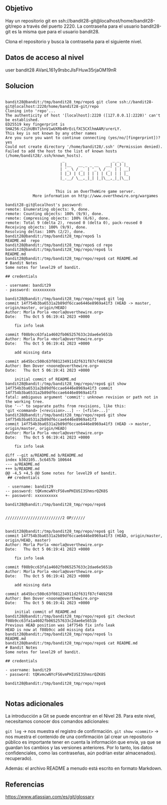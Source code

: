 ## Objetivo 

Hay un repositorio git en ssh://bandit28-git@localhost/home/bandit28-git/repo a través del puerto 2220. La contraseña para el usuario bandit28-git es la misma que para el usuario bandit28.

Clona el repositorio y busca la contraseña para el siguiente nivel.

## Datos de acceso al nivel

user bandit28
AVanL161y9rsbcJIsFHuw35rjaOM19nR
## Solucion

```

bandit28@bandit:/tmp/bandit28_tmp/repo$ git clone ssh://bandit28-git@localhost:2220/home/bandit28-git/repo
Cloning into 'repo'...
The authenticity of host '[localhost]:2220 ([127.0.0.1]:2220)' can't be established.
ED25519 key fingerprint is SHA256:C2ihUBV7ihnV1wUXRb4RrEcLfXC5CXlhmAAM/urerLY.
This key is not known by any other names
Are you sure you want to continue connecting (yes/no/[fingerprint])? yes
Could not create directory '/home/bandit28/.ssh' (Permission denied).
Failed to add the host to the list of known hosts (/home/bandit28/.ssh/known_hosts).
                         _                     _ _ _   
                        | |__   __ _ _ __   __| (_) |_ 
                        | '_ \ / _` | '_ \ / _` | | __|
                        | |_) | (_| | | | | (_| | | |_ 
                        |_.__/ \__,_|_| |_|\__,_|_|\__|
                                                       

                      This is an OverTheWire game server. 
            More information on http://www.overthewire.org/wargames

bandit28-git@localhost's password: 
remote: Enumerating objects: 9, done.
remote: Counting objects: 100% (9/9), done.
remote: Compressing objects: 100% (6/6), done.
remote: Total 9 (delta 2), reused 0 (delta 0), pack-reused 0
Receiving objects: 100% (9/9), done.
Resolving deltas: 100% (2/2), done.
bandit28@bandit:/tmp/bandit28_tmp/repo$ ls
README.md  repo
bandit28@bandit:/tmp/bandit28_tmp/repo$ cd repo
bandit28@bandit:/tmp/bandit28_tmp/repo/repo$ ls
README.md
bandit28@bandit:/tmp/bandit28_tmp/repo/repo$ cat README.md
# Bandit Notes
Some notes for level29 of bandit.

## credentials

- username: bandit29
- password: xxxxxxxxxx

bandit28@bandit:/tmp/bandit28_tmp/repo/repo$ git log
commit 14f754b3ba6531a2b89df6ccae6446e8969a41f3 (HEAD -> master, origin/master, origin/HEAD)
Author: Morla Porla <morla@overthewire.org>
Date:   Thu Oct 5 06:19:41 2023 +0000

    fix info leak

commit f08b9cc63fa1a4602fb065257633c2dae6e5651b
Author: Morla Porla <morla@overthewire.org>
Date:   Thu Oct 5 06:19:41 2023 +0000

    add missing data

commit a645bcc508c63f081234911d2f631f87cf469258
Author: Ben Dover <noone@overthewire.org>
Date:   Thu Oct 5 06:19:41 2023 +0000

    initial commit of README.md
bandit28@bandit:/tmp/bandit28_tmp/repo/repo$ git show 14f754b3ba6531a2b89df6ccae6446e8969a41f3 commit 14f754b3ba6531a2b89df6ccae6446e8969a41f3
fatal: ambiguous argument 'commit': unknown revision or path not in the working tree.
Use '--' to separate paths from revisions, like this:
'git <command> [<revision>...] -- [<file>...]'
bandit28@bandit:/tmp/bandit28_tmp/repo/repo$ git show 14f754b3ba6531a2b89df6ccae6446e8969a41f3 
commit 14f754b3ba6531a2b89df6ccae6446e8969a41f3 (HEAD -> master, origin/master, origin/HEAD)
Author: Morla Porla <morla@overthewire.org>
Date:   Thu Oct 5 06:19:41 2023 +0000

    fix info leak

diff --git a/README.md b/README.md
index b302105..5c6457b 100644
--- a/README.md
+++ b/README.md
@@ -4,5 +4,5 @@ Some notes for level29 of bandit.
 ## credentials
 
 - username: bandit29
-- password: tQKvmcwNYcFS6vmPHIUSI3ShmsrQZK8S
+- password: xxxxxxxxxx
 
bandit28@bandit:/tmp/bandit28_tmp/repo/repo$ 


/////////////////////////2 OP//////


bandit28@bandit:/tmp/bandit28_tmp/repo/repo$ git log
commit 14f754b3ba6531a2b89df6ccae6446e8969a41f3 (HEAD, origin/master, origin/HEAD, master)
Author: Morla Porla <morla@overthewire.org>
Date:   Thu Oct 5 06:19:41 2023 +0000

    fix info leak

commit f08b9cc63fa1a4602fb065257633c2dae6e5651b
Author: Morla Porla <morla@overthewire.org>
Date:   Thu Oct 5 06:19:41 2023 +0000

    add missing data

commit a645bcc508c63f081234911d2f631f87cf469258
Author: Ben Dover <noone@overthewire.org>
Date:   Thu Oct 5 06:19:41 2023 +0000

    initial commit of README.md
bandit28@bandit:/tmp/bandit28_tmp/repo/repo$ git checkout f08b9cc63fa1a4602fb065257633c2dae6e5651b
Previous HEAD position was 14f754b fix info leak
HEAD is now at f08b9cc add missing data
bandit28@bandit:/tmp/bandit28_tmp/repo/repo$ ls
README.md
bandit28@bandit:/tmp/bandit28_tmp/repo/repo$ cat README.md
# Bandit Notes
Some notes for level29 of bandit.

## credentials

- username: bandit29
- password: tQKvmcwNYcFS6vmPHIUSI3ShmsrQZK8S

bandit28@bandit:/tmp/bandit28_tmp/repo/repo$ 


```

## Notas adicionales

La introducción a Git se puede encontrar en el Nivel 28. Para este nivel, necesitamos conocer dos comandos adicionales:

`git log` -> nos muestra el registro de confirmación.
`git show <commit>` -> nos muestra el contenido de una confirmación (al crear un repositorio público es importante tener en cuenta la información que envía, ya que se guardan los cambios y las versiones anteriores. Por lo tanto, los datos confidenciales, como las contraseñas, aún podrían estar almacenados). recuperado).

Además: el archivo README a menudo está escrito en formato Markdown. 
## Referencias 


https://www.atlassian.com/es/git/glossary